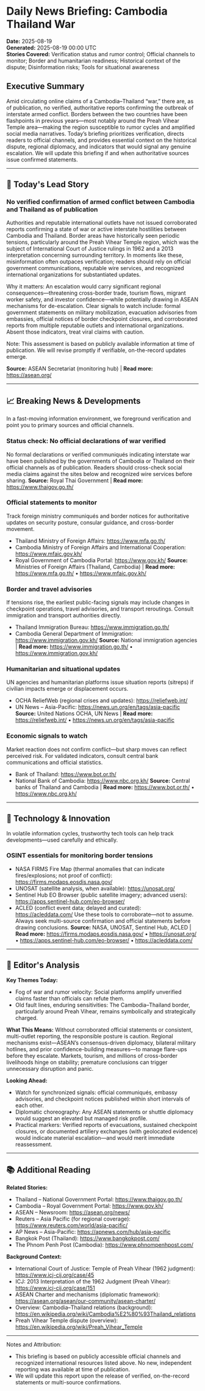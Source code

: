 # Daily News Briefing: Cambodia Thailand War
**Date:** 2025-08-19  
**Generated:** 2025-08-19 00:00 UTC  
**Stories Covered:** Verification status and rumor control; Official channels to monitor; Border and humanitarian readiness; Historical context of the dispute; Disinformation risks; Tools for situational awareness

## Executive Summary
Amid circulating online claims of a Cambodia–Thailand “war,” there are, as of publication, no verified, authoritative reports confirming the outbreak of interstate armed conflict. Borders between the two countries have been flashpoints in previous years—most notably around the Preah Vihear Temple area—making the region susceptible to rumor cycles and amplified social media narratives. Today’s briefing prioritizes verification, directs readers to official channels, and provides essential context on the historical dispute, regional diplomacy, and indicators that would signal any genuine escalation. We will update this briefing if and when authoritative sources issue confirmed statements.

---

## 🚨 Today's Lead Story
### No verified confirmation of armed conflict between Cambodia and Thailand as of publication
Authorities and reputable international outlets have not issued corroborated reports confirming a state of war or active interstate hostilities between Cambodia and Thailand. Border areas have historically seen periodic tensions, particularly around the Preah Vihear Temple region, which was the subject of International Court of Justice rulings in 1962 and a 2013 interpretation concerning surrounding territory. In moments like these, misinformation often outpaces verification; readers should rely on official government communications, reputable wire services, and recognized international organizations for substantiated updates.

Why it matters: An escalation would carry significant regional consequences—threatening cross-border trade, tourism flows, migrant worker safety, and investor confidence—while potentially drawing in ASEAN mechanisms for de-escalation. Clear signals to watch include: formal government statements on military mobilization, evacuation advisories from embassies, official notices of border checkpoint closures, and corroborated reports from multiple reputable outlets and international organizations. Absent those indicators, treat viral claims with caution.

Note: This assessment is based on publicly available information at time of publication. We will revise promptly if verifiable, on-the-record updates emerge.

**Source:** ASEAN Secretariat (monitoring hub) | **Read more:** https://asean.org/

---

## 📈 Breaking News & Developments
In a fast-moving information environment, we foreground verification and point you to primary sources and official channels.

### Status check: No official declarations of war verified
No formal declarations or verified communiqués indicating interstate war have been published by the governments of Cambodia or Thailand on their official channels as of publication. Readers should cross-check social media claims against the sites below and recognized wire services before sharing.
**Source:** Royal Thai Government | **Read more:** https://www.thaigov.go.th/

### Official statements to monitor
Track foreign ministry communiqués and border notices for authoritative updates on security posture, consular guidance, and cross-border movement.
- Thailand Ministry of Foreign Affairs: https://www.mfa.go.th/
- Cambodia Ministry of Foreign Affairs and International Cooperation: https://www.mfaic.gov.kh/
- Royal Government of Cambodia Portal: https://www.gov.kh/
**Source:** Ministries of Foreign Affairs (Thailand, Cambodia) | **Read more:** https://www.mfa.go.th/ • https://www.mfaic.gov.kh/

### Border and travel advisories
If tensions rise, the earliest public-facing signals may include changes in checkpoint operations, travel advisories, and transport reroutings. Consult immigration and transport authorities directly.
- Thailand Immigration Bureau: https://www.immigration.go.th/
- Cambodia General Department of Immigration: https://www.immigration.gov.kh/
**Source:** National immigration agencies | **Read more:** https://www.immigration.go.th/ • https://www.immigration.gov.kh/

### Humanitarian and situational updates
UN agencies and humanitarian platforms issue situation reports (sitreps) if civilian impacts emerge or displacement occurs.
- OCHA ReliefWeb (regional crises and updates): https://reliefweb.int/
- UN News – Asia-Pacific: https://news.un.org/en/tags/asia-pacific
**Source:** United Nations OCHA, UN News | **Read more:** https://reliefweb.int/ • https://news.un.org/en/tags/asia-pacific

### Economic signals to watch
Market reaction does not confirm conflict—but sharp moves can reflect perceived risk. For validated indicators, consult central bank communications and official statistics.
- Bank of Thailand: https://www.bot.or.th/
- National Bank of Cambodia: https://www.nbc.org.kh/
**Source:** Central banks of Thailand and Cambodia | **Read more:** https://www.bot.or.th/ • https://www.nbc.org.kh/

---

## 💼 Technology & Innovation
In volatile information cycles, trustworthy tech tools can help track developments—used carefully and ethically.

### OSINT essentials for monitoring border tensions
- NASA FIRMS Fire Map (thermal anomalies that can indicate fires/explosions; not proof of conflict): https://firms.modaps.eosdis.nasa.gov/
- UNOSAT (satellite analysis, when available): https://unosat.org/
- Sentinel Hub EO Browser (public satellite imagery; advanced users): https://apps.sentinel-hub.com/eo-browser/
- ACLED (conflict event data; delayed and curated): https://acleddata.com/
Use these tools to corroborate—not to assume. Always seek multi-source confirmation and official statements before drawing conclusions.
**Source:** NASA, UNOSAT, Sentinel Hub, ACLED | **Read more:** https://firms.modaps.eosdis.nasa.gov/ • https://unosat.org/ • https://apps.sentinel-hub.com/eo-browser/ • https://acleddata.com/

---

## 🎯 Editor's Analysis
**Key Themes Today:**
- Fog of war and rumor velocity: Social platforms amplify unverified claims faster than officials can refute them.
- Old fault lines, enduring sensitivities: The Cambodia–Thailand border, particularly around Preah Vihear, remains symbolically and strategically charged.

**What This Means:**
Without corroborated official statements or consistent, multi-outlet reporting, the responsible posture is caution. Regional mechanisms exist—ASEAN’s consensus-driven diplomacy, bilateral military hotlines, and prior confidence-building measures—to manage flare-ups before they escalate. Markets, tourism, and millions of cross-border livelihoods hinge on stability; premature conclusions can trigger unnecessary disruption and panic.

**Looking Ahead:**
- Watch for synchronized signals: official communiqués, embassy advisories, and checkpoint notices published within short intervals of each other.
- Diplomatic choreography: Any ASEAN statements or shuttle diplomacy would suggest an elevated but managed risk profile.
- Practical markers: Verified reports of evacuations, sustained checkpoint closures, or documented artillery exchanges (with geolocated evidence) would indicate material escalation—and would merit immediate reassessment.

---

## 📚 Additional Reading
**Related Stories:**
- Thailand – National Government Portal: https://www.thaigov.go.th/
- Cambodia – Royal Government Portal: https://www.gov.kh/
- ASEAN – Newsroom: https://asean.org/news/
- Reuters – Asia Pacific (for regional coverage): https://www.reuters.com/world/asia-pacific/
- AP News – Asia-Pacific: https://apnews.com/hub/asia-pacific
- Bangkok Post (Thailand): https://www.bangkokpost.com/
- The Phnom Penh Post (Cambodia): https://www.phnompenhpost.com/

**Background Context:**
- International Court of Justice: Temple of Preah Vihear (1962 judgment): https://www.icj-cij.org/case/45
- ICJ: 2013 Interpretation of the 1962 Judgment (Preah Vihear): https://www.icj-cij.org/case/151
- ASEAN Charter and mechanisms (diplomatic framework): https://asean.org/asean/our-community/asean-charter/
- Overview: Cambodia–Thailand relations (background): https://en.wikipedia.org/wiki/Cambodia%E2%80%93Thailand_relations
- Preah Vihear Temple dispute (overview): https://en.wikipedia.org/wiki/Preah_Vihear_Temple

---
Notes and Attribution:
- This briefing is based on publicly accessible official channels and recognized international resources listed above. No new, independent reporting was available at time of publication.
- We will update this report upon the release of verified, on-the-record statements or multi-source confirmations.
